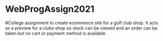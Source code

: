 # WebProgAssign2021
#College assignment to create ecommerce site for a golf club shop. It acts as a preview for a clubs shop so stock can be viewed and an order
can be taken but no cart or payment method is available.
